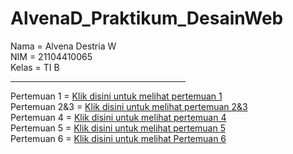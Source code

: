 # AlvenaD_Praktikum_DesainWeb
Nama = Alvena Destria W<br/>
NIM = 21104410065
<br>Kelas = TI B<br/>
<hr width="280">
Pertemuan 1 = <a href="https://codepen.io/collection/zxpgBB" title="Pertemuan 1">Klik disini untuk melihat pertemuan 1</a>
<br>Pertemuan 2&3 = <a href="https://codepen.io/collection/Exoqyg" title="Pertemuan 2&3">Klik disini untuk melihat pertemuan 2&3</a><br/>
Pertemuan 4 = <a href="https://codepen.io/collection/JGkgKJ" title="Pertemuan 4">Klik disini untuk melihat pertemuan 4</a><br/>
Pertemuan 5 = <a href="https://codepen.io/collection/PYQqbe" title="Pertemuan 5">Klik disini untuk melihat pertemuan 5</a>
<br>Pertemuan 6 = <a href="https://codepen.io/collection/bNLrGo" title="Pertemuan 6">Klik disini untuk melihat Pertemuan 6</a><br/>
